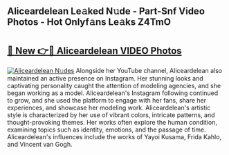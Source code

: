 ## Aliceardelean Le𝚊ked N𝚞de - Part-Snf Video Photos - Hot Onlyf𝚊ns Le𝚊ks Z4TmO

# <h2><a href="http://ab12824.deff.icu/?id=Aliceardelean">🔗 New 👉🔴 Aliceardelean VIDEO Photos</a></h2>

[![Aliceardelean N𝚞des](https://i.imgur.com/rIISA9y.gif)](http://ab12824.deff.icu/?id=Aliceardelean)
Alongside her YouTube channel, Aliceardelean also maintained an active presence on Instagram. Her stunning looks and captivating personality caught the attention of modeling agencies, and she began working as a model. Aliceardelean's Instagram following continued to grow, and she used the platform to engage with her fans, share her experiences, and showcase her modeling work. Aliceardelean's artistic style is characterized by her use of vibrant colors, intricate patterns, and thought-provoking themes. Her works often explore the human condition, examining topics such as identity, emotions, and the passage of time. Aliceardelean's influences include the works of Yayoi Kusama, Frida Kahlo, and Vincent van Gogh.
